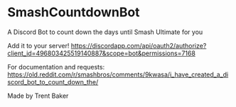 # SmashCountdownBot
A Discord Bot to count down the days until Smash Ultimate for you

Add it to your server!
https://discordapp.com/api/oauth2/authorize?client_id=496803425519140887&scope=bot&permissions=7168

For documentation and requests:
https://old.reddit.com/r/smashbros/comments/9kwasa/i_have_created_a_discord_bot_to_count_down_the/

Made by Trent Baker

